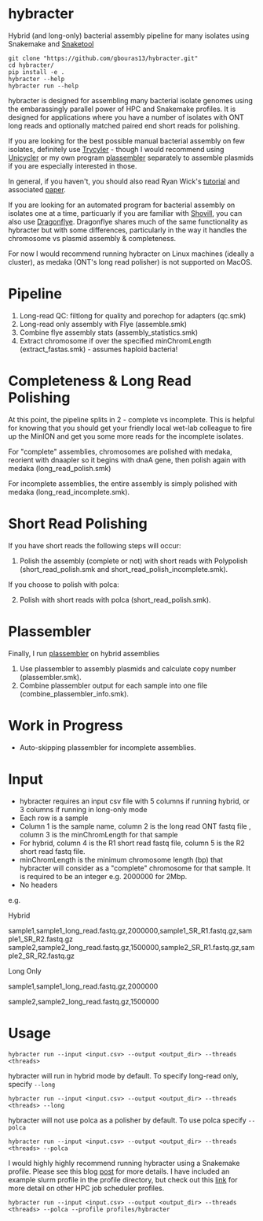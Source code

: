 # hybracter
Hybrid (and long-only) bacterial assembly pipeline for many isolates using Snakemake and [Snaketool](https://github.com/beardymcjohnface/Snaketool)

```
git clone "https://github.com/gbouras13/hybracter.git"
cd hybracter/
pip install -e .
hybracter --help
hybracter run --help
```

hybracter is designed for assembling many bacterial isolate genomes using the embarassingly parallel power of HPC and Snakemake profiles. It is designed for applications where you have a number of isolates with ONT long reads and optionally matched paired end short reads for polishing.

If you are looking for the best possible manual bacterial assembly on few isolates, definitely use [Trycyler](https://github.com/rrwick/Trycycler) - though I would recommend using [Unicycler](https://github.com/rrwick/Unicycler) or my own program [plassembler](https://github.com/gbouras13/plassembler) separately to assemble plasmids if you are especially interested in those.

In general, if you haven't, you should also read Ryan Wick's [tutorial](https://github.com/rrwick/Perfect-bacterial-genome-tutorial) and associated [paper](https://doi.org/10.1371/journal.pcbi.1010905).

If you are looking for an automated program for bacterial assembly on isolates one at a time, particuarly if you are familiar with [Shovill](https://github.com/tseemann/shovill), you can also use [Dragonflye](https://github.com/rpetit3/dragonflye). Dragonflye shares much of the same functionality as hybracter but with some differences, particularly in the way it handles the chromosome vs plasmid assembly & completeness.

For now I would recommend running hybracter on Linux machines (ideally a cluster), as medaka (ONT's long read polisher) is not supported on MacOS.

Pipeline
==========

1. Long-read QC: filtlong for quality and porechop for adapters (qc.smk)
2. Long-read only assembly with Flye (assemble.smk)
3. Combine flye assembly stats (assembly_statistics.smk)
4. Extract chromosome if over the specified minChromLength (extract_fastas.smk) - assumes haploid bacteria!

Completeness & Long Read Polishing
===========

At this point, the pipeline splits in 2 - complete vs incomplete. This is helpful for knowing that you should get your friendly local wet-lab colleague to fire up the MinION and get you some more reads for the incomplete isolates.

For "complete" assemblies, chromosomes are polished with medaka, reorient with dnaapler so it begins with dnaA gene, then polish again with medaka (long_read_polish.smk)

For incomplete assemblies, the entire assembly is simply polished with medaka (long_read_incomplete.smk).

Short Read Polishing
===========

If you have short reads the following steps will occur:

1. Polish the assembly (complete or not) with short reads with Polypolish (short_read_polish.smk and short_read_polish_incomplete.smk).

If you choose to polish with polca:

2. Polish with short reads with polca (short_read_polish.smk).

Plassembler
===========

Finally, I run [plassembler](https://github.com/gbouras13/plassembler) on hybrid assemblies

1. Use plassembler to assembly plasmids and calculate copy number (plassembler.smk).
2. Combine plassembler output for each sample into one file (combine_plassembler_info.smk).

Work in Progress
==========
* Auto-skipping plassembler for incomplete assemblies.

Input
=======

* hybracter requires an input csv file with 5 columns if running hybrid, or 3 columns if running in long-only mode
* Each row is a sample
* Column 1 is the sample name, column 2 is the long read ONT fastq file , column 3 is the minChromLength for that sample
* For hybrid, column 4 is the R1 short read fastq file, column 5 is the R2 short read fastq file.
* minChromLength is the minimum chromosome length (bp) that hybracter will consider as a "complete" chromosome for that sample. It is required to be an integer e.g. 2000000 for 2Mbp.
* No headers

e.g.

Hybrid

sample1,sample1_long_read.fastq.gz,2000000,sample1_SR_R1.fastq.gz,sample1_SR_R2.fastq.gz
sample2,sample2_long_read.fastq.gz,1500000,sample2_SR_R1.fastq.gz,sample2_SR_R2.fastq.gz

Long Only

sample1,sample1_long_read.fastq.gz,2000000

sample2,sample2_long_read.fastq.gz,1500000


Usage
=======

```
hybracter run --input <input.csv> --output <output_dir> --threads <threads>
```

hybracter will run in hybrid mode by default. To specify long-read only, specify `--long`

```
hybracter run --input <input.csv> --output <output_dir> --threads <threads> --long
```

hybracter will not use polca as a polisher by default. To use polca specify `--polca`

```
hybracter run --input <input.csv> --output <output_dir> --threads <threads> --polca
```

I would highly highly recommend running hybracter using a Snakemake profile. Please see this blog [post](https://fame.flinders.edu.au/blog/2021/08/02/snakemake-profiles-updated) for more details. I have included an example slurm profile in the profile directory, but check out this [link](https://github.com/Snakemake-Profiles) for more detail on other HPC job scheduler profiles.

```
hybracter run --input <input.csv> --output <output_dir> --threads <threads> --polca --profile profiles/hybracter
```
